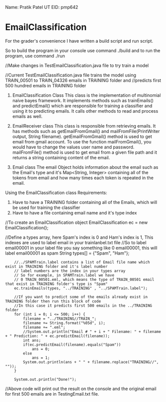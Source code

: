 Name:	Pratik Patel
UT EID:	pmp642

EmailClassification
===================

For the grader's convenience I have written a build script and run script.

So to build the program in your console use command
./build
and to run the program, use command
./run

//Make changes in TestEmailClassification.java file to try train a model

//Current TestEmailClassification.java file trains the model using TRAIN_00501 to TRAIN_04326 emails in TRAINING folder and 
//predicts first 500 hundred emails in TRAINING folder 


1) EmailClassification Class
	This class is the implementation of multinomial naive bayes framework. It implements methods such as trainEmails() and predictEmail() which are responsible for training a classifier and using it to predicting emails. It calls other methods to read and process emails as well.

2) EmailReceiver class
	This class is responsible from retrieving emails. It has methods such as getEmailFromGmail() and mailFromFile(PrintWriter output, String filename). getEmailFromGmail() method is used to get email from gmail account. To use the function mailFromGmail(), you would have to change the values user name and password. mailFromFile() method is used to get email from a given file path and it returns a string containing content of the email.

3) Email class
	The email Object holds information about the email such as the Email's type and it's Map<String, Integer> containing all of the tokens from email and how many times each token is repeated in the email.

Using the EmailClassification class
Requirements:
1) Have to have a TRAINING folder containing all of the Emails, which will be used for training the classifier
2) Have to have a file containing email name and it's type index

//To create an EmailClassification object
		EmailClassification ec = new EmailClassification();

//Define a types array, here Spam's index is 0 and Ham's index is 1, This indexes are used to label email in your trainlanbel.txt file
//So to label email00001 in your label file you say <type> <email filename> something like 0 email00001, this will label email00001 as spam
		String types[] = {"Spam", "Ham"};

		//../SPAMTrain.label contains a list of Email file name which exist in TRAINING folder and it's label number
		// label numbers are the index in your types array
		// So for example, in SPAMTrain.label we have 
		// 0 TRAIN_00501.eml, which means the type of TRAIN_00501 email that exist in TRAINING folder's type is "Spam"
		ec.trainEmails(types, "../TRAINING" , "../SPAMTrain.label");

		//If you want to predict some of the emails already exist in TRAINING folder then run this block of code
		//In this case it predicts first 500 emails in the ../TRAINING folder
		for (int i = 0; i <= 500; i++) {
			filename = "../TRAINING//TRAIN_";
			filename += String.format("%05d", i);
			filename += ".eml";
			//System.out.println("Email # " + i + " Filename: " + filename + " Prediction: " + ec.predictEmail(filename));
			int ans;
			if(ec.predictEmail(filename).equals("Spam"))
				ans = 0;
			else
				ans = 1;
			System.out.println(ans + " " + filename.replace("TRAINING//", ""));
		}
		
		System.out.println("Done!");
//Above code will print out the result on the console and the original email for first 500 emails are in TestingEmail.txt file.


